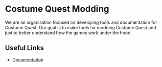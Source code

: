 # Costume Quest Modding
We are an organisation focused on developing tools and documentation for Costume Quest. Our goal is to make tools for modding Costume Quest and just to better understand how the games work under the hood.

## Useful Links
- [Documentation](https://github.com/Costume-Quest-Modding/CostumeQuest-Documentation/wiki)
